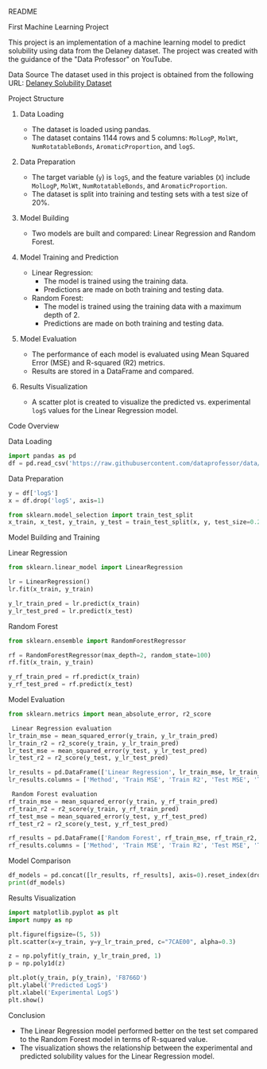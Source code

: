  README

 First Machine Learning Project

This project is an implementation of a machine learning model to predict solubility using data from the Delaney dataset. The project was created with the guidance of the "Data Professor" on YouTube.

 Data Source
The dataset used in this project is obtained from the following URL:
[Delaney Solubility Dataset](https://raw.githubusercontent.com/dataprofessor/data/master/delaney_solubility_with_descriptors.csv)

 Project Structure
1. Data Loading
    - The dataset is loaded using pandas.
    - The dataset contains 1144 rows and 5 columns: `MolLogP`, `MolWt`, `NumRotatableBonds`, `AromaticProportion`, and `logS`.

2. Data Preparation
    - The target variable (`y`) is `logS`, and the feature variables (`X`) include `MolLogP`, `MolWt`, `NumRotatableBonds`, and `AromaticProportion`.
    - The dataset is split into training and testing sets with a test size of 20%.

3. Model Building
    - Two models are built and compared: Linear Regression and Random Forest.

4. Model Training and Prediction
    - Linear Regression:
        - The model is trained using the training data.
        - Predictions are made on both training and testing data.
    - Random Forest:
        - The model is trained using the training data with a maximum depth of 2.
        - Predictions are made on both training and testing data.

5. Model Evaluation
    - The performance of each model is evaluated using Mean Squared Error (MSE) and R-squared (R2) metrics.
    - Results are stored in a DataFrame and compared.

6. Results Visualization
    - A scatter plot is created to visualize the predicted vs. experimental `logS` values for the Linear Regression model.

 Code Overview

 Data Loading
```python
import pandas as pd
df = pd.read_csv('https://raw.githubusercontent.com/dataprofessor/data/master/delaney_solubility_with_descriptors.csv')
```

 Data Preparation
```python
y = df['logS']
x = df.drop('logS', axis=1)

from sklearn.model_selection import train_test_split
x_train, x_test, y_train, y_test = train_test_split(x, y, test_size=0.2, random_state=100)
```

 Model Building and Training

 Linear Regression
```python
from sklearn.linear_model import LinearRegression

lr = LinearRegression()
lr.fit(x_train, y_train)

y_lr_train_pred = lr.predict(x_train)
y_lr_test_pred = lr.predict(x_test)
```

 Random Forest
```python
from sklearn.ensemble import RandomForestRegressor

rf = RandomForestRegressor(max_depth=2, random_state=100)
rf.fit(x_train, y_train)

y_rf_train_pred = rf.predict(x_train)
y_rf_test_pred = rf.predict(x_test)
```

 Model Evaluation
```python
from sklearn.metrics import mean_absolute_error, r2_score

 Linear Regression evaluation
lr_train_mse = mean_squared_error(y_train, y_lr_train_pred)
lr_train_r2 = r2_score(y_train, y_lr_train_pred)
lr_test_mse = mean_squared_error(y_test, y_lr_test_pred)
lr_test_r2 = r2_score(y_test, y_lr_test_pred)

lr_results = pd.DataFrame(['Linear Regression', lr_train_mse, lr_train_r2, lr_test_mse, lr_test_r2]).transpose()
lr_results.columns = ['Method', 'Train MSE', 'Train R2', 'Test MSE', 'Test R2']

 Random Forest evaluation
rf_train_mse = mean_squared_error(y_train, y_rf_train_pred)
rf_train_r2 = r2_score(y_train, y_rf_train_pred)
rf_test_mse = mean_squared_error(y_test, y_rf_test_pred)
rf_test_r2 = r2_score(y_test, y_rf_test_pred)

rf_results = pd.DataFrame(['Random Forest', rf_train_mse, rf_train_r2, rf_test_mse, rf_test_r2]).transpose()
rf_results.columns = ['Method', 'Train MSE', 'Train R2', 'Test MSE', 'Test R2']
```

 Model Comparison
```python
df_models = pd.concat([lr_results, rf_results], axis=0).reset_index(drop=True)
print(df_models)
```

 Results Visualization
```python
import matplotlib.pyplot as plt
import numpy as np

plt.figure(figsize=(5, 5))
plt.scatter(x=y_train, y=y_lr_train_pred, c="7CAE00", alpha=0.3)

z = np.polyfit(y_train, y_lr_train_pred, 1)
p = np.poly1d(z)

plt.plot(y_train, p(y_train), 'F8766D')
plt.ylabel('Predicted LogS')
plt.xlabel('Experimental LogS')
plt.show()
```

 Conclusion
- The Linear Regression model performed better on the test set compared to the Random Forest model in terms of R-squared value.
- The visualization shows the relationship between the experimental and predicted solubility values for the Linear Regression model.
